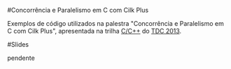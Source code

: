 #Concorrência e Paralelismo em C com Cilk Plus

Exemplos de código utilizados na palestra "Concorrência e Paralelismo em C com
Cilk Plus", apresentada na trilha
[C/C++](http://www.thedevelopersconference.com.br/tdc/2013/saopaulo/trilha-c-e-cmaismais#programacao)
do [TDC 2013](http://www.thedevelopersconference.com.br/#saopaulo).

#Slides

pendente
